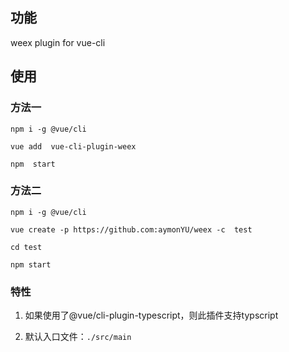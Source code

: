 ## 功能
 weex plugin for vue-cli

## 使用

### 方法一
```
npm i -g @vue/cli
```

```
vue add  vue-cli-plugin-weex 
```

```
npm  start
```


### 方法二
```
npm i -g @vue/cli
```

```
vue create -p https://github.com:aymonYU/weex -c  test
```

```
cd test
```

```
npm start
```


### 特性
1. 如果使用了@vue/cli-plugin-typescript，则此插件支持typscript

2. 默认入口文件：`./src/main`
